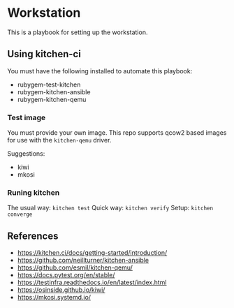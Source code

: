 # Workstation

This is a playbook for setting up the workstation.

## Using kitchen-ci

You must have the following installed to automate this playbook:

- rubygem-test-kitchen
- rubygem-kitchen-ansible
- rubygem-kitchen-qemu

### Test image

You must provide your own image.  This repo supports qcow2 based images for use with the `kitchen-qemu` driver.

Suggestions: 

- kiwi
- mkosi

### Runing kitchen

The usual way: `kitchen test`
Quick way: `kitchen verify`
Setup: `kitchen converge`

## References

- https://kitchen.ci/docs/getting-started/introduction/
- https://github.com/neillturner/kitchen-ansible
- https://github.com/esmil/kitchen-qemu/
- https://docs.pytest.org/en/stable/
- https://testinfra.readthedocs.io/en/latest/index.html
- https://osinside.github.io/kiwi/
- https://mkosi.systemd.io/
